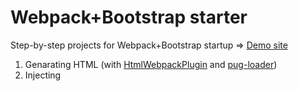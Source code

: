 # Webpack+Bootstrap starter

Step-by-step projects for Webpack+Bootstrap startup ⇒ [Demo site](https://higuma.github.io/webpack-bootstrap-starter/index.html)

1. Genarating HTML (with [HtmlWebpackPlugin](https://github.com/jantimon/html-webpack-plugin) and [pug-loader](https://github.com/pugjs/pug-loader/))
2. Injecting <style> (with [style-loader](https://github.com/webpack-contrib/style-loader) and [css-loader](https://github.com/webpack-contrib/css-loader))
3. Using Sass (with [node-sass](https://github.com/sass/node-sass) and [sass-loader](https://github.com/webpack-contrib/sass-loader))
4. Using [Autoprefixer](https://github.com/postcss/autoprefixer) (with [postcss-loader](https://github.com/postcss/postcss-loader))
5. Generating a separate CSS (with [mini-css-extract-plugin](https://github.com/mini-css-extract-plugin))
6. Using [Bootstrap](https://getbootstrap.com/)
7. Customizing Bootstrap
8. Using [jQuery](http://jquery.com/) with Bootstrap
